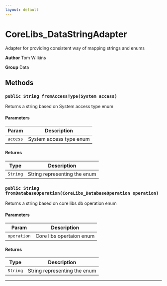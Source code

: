 ```yaml
---
layout: default
---
```

# CoreLibs_DataStringAdapter

Adapter for providing consistent way of mapping strings and enums


**Author** Tom Wilkins


**Group** Data

## Methods
### `public String fromAccessType(System access)`

Returns a string based on System access type enum

#### Parameters

|Param|Description|
|---|---|
|`access`|System access type enum|

#### Returns

|Type|Description|
|---|---|
|`String`|String representing the enum|

### `public String fromDatabaseOperation(CoreLibs_DatabaseOperation operation)`

Returns a string based on core libs db operation enum

#### Parameters

|Param|Description|
|---|---|
|`operation`|Core libs opertaion enum|

#### Returns

|Type|Description|
|---|---|
|`String`|String representing the enum|

---
